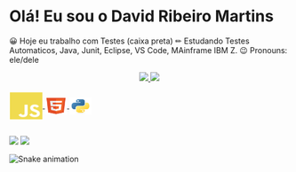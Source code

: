 # Olá! Eu sou o David Ribeiro Martins
😀 Hoje eu trabalho com Testes (caixa preta) 
✏ Estudando Testes Automaticos, Java, Junit, Eclipse, VS Code, MAinframe IBM Z.
😉 Pronouns: ele/dele

<div align="center">
  <a href="https://github.com/DavidRibeiroMartins">
  <img height="180em" src="https://github-readme-stats.vercel.app/api?username=DavidRibeiroMartins&show_icons=true&theme=dracula&include_all_commits=true&count_private=true"/>
  <img height="180em" src="https://github-readme-stats.vercel.app/api/top-langs/?username=DavidRibeiroMartins&layout=compact&langs_count=7&theme=dracula"/>
</div>
<div style="display: inline_block"><br>
  <img align="center" alt="David-Js" height="50" width="60" src="https://raw.githubusercontent.com/devicons/devicon/master/icons/javascript/javascript-plain.svg">
  <img align="center" alt="David-HTML" height="30" width="40" src="https://raw.githubusercontent.com/devicons/devicon/master/icons/html5/html5-original.svg">
  <img align="center" alt="David-Python" height="30" width="40" src="https://raw.githubusercontent.com/devicons/devicon/master/icons/python/python-original.svg">
  
  
 
</div>
  
  ##
 
<div> 
 
  <a href="//https://www.instagram.com/davidbool123/" target="_blank"><img src="https://img.shields.io/badge/-Instagram-%23E4405F?style=for-the-badge&logo=instagram&logoColor=white" target="_blank"></a> 
  <a href="https://www.linkedin.com/in/david-martins-4b2b75191/" target="_blank"><img src="https://img.shields.io/badge/-LinkedIn-%230077B5?style=for-the-badge&logo=linkedin&logoColor=white" target="_blank"></a> 
 
  ![Snake animation](https://github.com/DavidRibeiroMartins/DavidRibeiroMartins/blob/output/github-contribution-grid-snake.svg)
  
 
</div>
